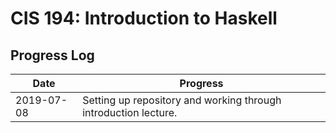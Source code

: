# CIS 194: Introduction to Haskell

## Progress Log
Date|Progress
--- | ---
2019-07-08|Setting up repository and working through introduction lecture.